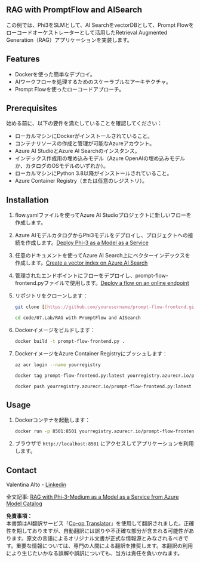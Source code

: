 <!--
CO_OP_TRANSLATOR_METADATA:
{
  "original_hash": "8ec74e4a49934dad78bc52dcb898359c",
  "translation_date": "2025-07-16T17:06:50+00:00",
  "source_file": "code/07.Lab/RAG_with_PromptFlow_and_AISearch/README.md",
  "language_code": "ja"
}
-->
## RAG with PromptFlow and AISearch

この例では、Phi3をSLMとして、AI SearchをvectorDBとして、Prompt Flowをローコードオーケストレーターとして活用したRetrieval Augmented Generation（RAG）アプリケーションを実装します。

## Features

- Dockerを使った簡単なデプロイ。
- AIワークフローを処理するためのスケーラブルなアーキテクチャ。
- Prompt Flowを使ったローコードアプローチ。

## Prerequisites

始める前に、以下の要件を満たしていることを確認してください：

- ローカルマシンにDockerがインストールされていること。
- コンテナリソースの作成と管理が可能なAzureアカウント。
- Azure AI StudioとAzure AI Searchのインスタンス。
- インデックス作成用の埋め込みモデル（Azure OpenAIの埋め込みモデルか、カタログのOSモデルのいずれか）。
- ローカルマシンにPython 3.8以降がインストールされていること。
- Azure Container Registry（または任意のレジストリ）。

## Installation

1. flow.yamlファイルを使ってAzure AI Studioプロジェクトに新しいフローを作成します。
2. Azure AIモデルカタログからPhi3モデルをデプロイし、プロジェクトへの接続を作成します。[Deploy Phi-3 as a Model as a Service](https://learn.microsoft.com/azure/machine-learning/how-to-deploy-models-phi-3?view=azureml-api-2&tabs=phi-3-mini)
3. 任意のドキュメントを使ってAzure AI Search上にベクターインデックスを作成します。[Create a vector index on Azure AI Search](https://learn.microsoft.com/azure/search/search-how-to-create-search-index?tabs=portal)
4. 管理されたエンドポイントにフローをデプロイし、prompt-flow-frontend.pyファイルで使用します。[Deploy a flow on an online endpoint](https://learn.microsoft.com/azure/ai-studio/how-to/flow-deploy)
5. リポジトリをクローンします：

    ```sh
    git clone [[https://github.com/yourusername/prompt-flow-frontend.git](https://github.com/microsoft/Phi-3CookBook.git)](https://github.com/microsoft/Phi-3CookBook.git)
    
    cd code/07.Lab/RAG with PromptFlow and AISearch
    ```

6. Dockerイメージをビルドします：

    ```sh
    docker build -t prompt-flow-frontend.py .
    ```

7. DockerイメージをAzure Container Registryにプッシュします：

    ```sh
    az acr login --name yourregistry
    
    docker tag prompt-flow-frontend.py:latest yourregistry.azurecr.io/prompt-flow-frontend.py:latest
    
    docker push yourregistry.azurecr.io/prompt-flow-frontend.py:latest
    ```

## Usage

1. Dockerコンテナを起動します：

    ```sh
    docker run -p 8501:8501 yourregistry.azurecr.io/prompt-flow-frontend.py:latest
    ```

2. ブラウザで `http://localhost:8501` にアクセスしてアプリケーションを利用します。

## Contact

Valentina Alto - [Linkedin](https://www.linkedin.com/in/valentina-alto-6a0590148/)

全文記事: [RAG with Phi-3-Medium as a Model as a Service from Azure Model Catalog](https://medium.com/@valentinaalto/rag-with-phi-3-medium-as-a-model-as-a-service-from-azure-model-catalog-62e1411948f3)

**免責事項**：  
本書類はAI翻訳サービス「[Co-op Translator](https://github.com/Azure/co-op-translator)」を使用して翻訳されました。正確性を期しておりますが、自動翻訳には誤りや不正確な部分が含まれる可能性があります。原文の言語によるオリジナル文書が正式な情報源とみなされるべきです。重要な情報については、専門の人間による翻訳を推奨します。本翻訳の利用により生じたいかなる誤解や誤訳についても、当方は責任を負いかねます。